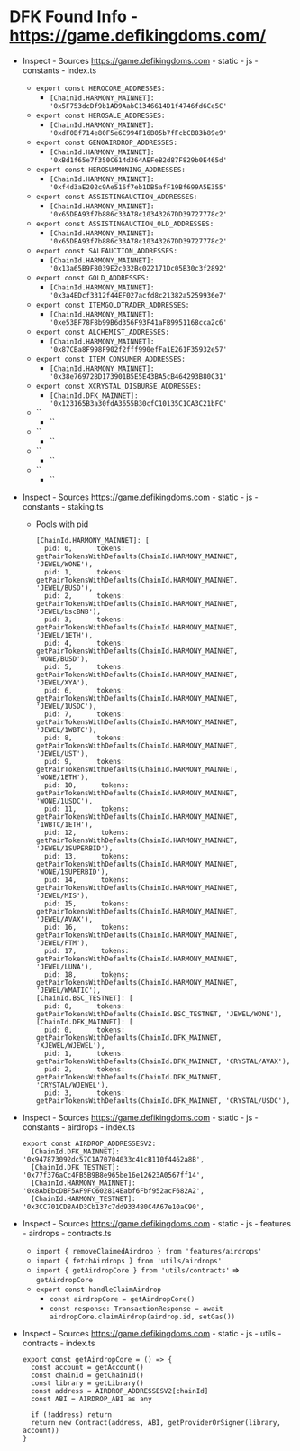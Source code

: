 # DFK Found Info - https://game.defikingdoms.com/

- Inspect - Sources https://game.defikingdoms.com - static - js - constants - index.ts
  - `export const HEROCORE_ADDRESSES:` 
    - `[ChainId.HARMONY_MAINNET]: '0x5F753dcDf9b1AD9AabC1346614D1f4746fd6Ce5C'`
  - `export const HEROSALE_ADDRESSES:` 
    - `[ChainId.HARMONY_MAINNET]: '0xdF0Bf714e80F5e6C994F16B05b7fFcbCB83b89e9'`
  - `export const GEN0AIRDROP_ADDRESSES:` 
    - `[ChainId.HARMONY_MAINNET]: '0xBd1f65e7f350C614d364AEFeB2d87F829b0E465d'`
  - `export const HEROSUMMONING_ADDRESSES:` 
    - `[ChainId.HARMONY_MAINNET]: '0xf4d3aE202c9Ae516f7eb1DB5afF19Bf699A5E355'`
  - `export const ASSISTINGAUCTION_ADDRESSES:` 
    - `[ChainId.HARMONY_MAINNET]: '0x65DEA93f7b886c33A78c10343267DD39727778c2'`
  - `export const ASSISTINGAUCTION_OLD_ADDRESSES:` 
    - `[ChainId.HARMONY_MAINNET]: '0x65DEA93f7b886c33A78c10343267DD39727778c2'`
  - `export const SALEAUCTION_ADDRESSES:` 
    - `[ChainId.HARMONY_MAINNET]: '0x13a65B9F8039E2c032Bc022171Dc05B30c3f2892'`
  - `export const GOLD_ADDRESSES:` 
    - `[ChainId.HARMONY_MAINNET]: '0x3a4EDcf3312f44EF027acfd8c21382a5259936e7'`
  - `export const ITEMGOLDTRADER_ADDRESSES:` 
    - `[ChainId.HARMONY_MAINNET]: '0xe53BF78F8b99B6d356F93F41aFB9951168cca2c6'`
  - `export const ALCHEMIST_ADDRESSES:` 
    - `[ChainId.HARMONY_MAINNET]: '0x87CBa8F998F902f2fff990efFa1E261F35932e57'`
  - `export const ITEM_CONSUMER_ADDRESSES:` 
    - `[ChainId.HARMONY_MAINNET]: '0x38e76972BD173901B5E5E43BA5cB464293B80C31'`
  - `export const XCRYSTAL_DISBURSE_ADDRESSES:` 
    - `[ChainId.DFK_MAINNET]: '0x123165B3a30fdA3655B30cfC10135C1CA3C21bFC'`
  - `` 
    - ``
  - `` 
    - ``
  - `` 
    - ``
  - `` 
    - ``


- Inspect - Sources https://game.defikingdoms.com - static - js - constants - staking.ts
  - Pools with pid
    ```
    [ChainId.HARMONY_MAINNET]: [
      pid: 0,      tokens: getPairTokensWithDefaults(ChainId.HARMONY_MAINNET, 'JEWEL/WONE'),
      pid: 1,      tokens: getPairTokensWithDefaults(ChainId.HARMONY_MAINNET, 'JEWEL/BUSD'),
      pid: 2,      tokens: getPairTokensWithDefaults(ChainId.HARMONY_MAINNET, 'JEWEL/bscBNB'),
      pid: 3,      tokens: getPairTokensWithDefaults(ChainId.HARMONY_MAINNET, 'JEWEL/1ETH'),
      pid: 4,      tokens: getPairTokensWithDefaults(ChainId.HARMONY_MAINNET, 'WONE/BUSD'),
      pid: 5,      tokens: getPairTokensWithDefaults(ChainId.HARMONY_MAINNET, 'JEWEL/XYA'),
      pid: 6,      tokens: getPairTokensWithDefaults(ChainId.HARMONY_MAINNET, 'JEWEL/1USDC'),
      pid: 7,      tokens: getPairTokensWithDefaults(ChainId.HARMONY_MAINNET, 'JEWEL/1WBTC'),
      pid: 8,      tokens: getPairTokensWithDefaults(ChainId.HARMONY_MAINNET, 'JEWEL/UST'),
      pid: 9,      tokens: getPairTokensWithDefaults(ChainId.HARMONY_MAINNET, 'WONE/1ETH'),
      pid: 10,      tokens: getPairTokensWithDefaults(ChainId.HARMONY_MAINNET, 'WONE/1USDC'),
      pid: 11,      tokens: getPairTokensWithDefaults(ChainId.HARMONY_MAINNET, '1WBTC/1ETH'),
      pid: 12,      tokens: getPairTokensWithDefaults(ChainId.HARMONY_MAINNET, 'JEWEL/1SUPERBID'),
      pid: 13,      tokens: getPairTokensWithDefaults(ChainId.HARMONY_MAINNET, 'WONE/1SUPERBID'),
      pid: 14,      tokens: getPairTokensWithDefaults(ChainId.HARMONY_MAINNET, 'JEWEL/MIS'),
      pid: 15,      tokens: getPairTokensWithDefaults(ChainId.HARMONY_MAINNET, 'JEWEL/AVAX'),
      pid: 16,      tokens: getPairTokensWithDefaults(ChainId.HARMONY_MAINNET, 'JEWEL/FTM'),
      pid: 17,      tokens: getPairTokensWithDefaults(ChainId.HARMONY_MAINNET, 'JEWEL/LUNA'),
      pid: 18,      tokens: getPairTokensWithDefaults(ChainId.HARMONY_MAINNET, 'JEWEL/WMATIC'),
    [ChainId.BSC_TESTNET]: [
      pid: 0,      tokens: getPairTokensWithDefaults(ChainId.BSC_TESTNET, 'JEWEL/WONE'),
    [ChainId.DFK_MAINNET]: [
      pid: 0,      tokens: getPairTokensWithDefaults(ChainId.DFK_MAINNET, 'XJEWEL/WJEWEL'),
      pid: 1,      tokens: getPairTokensWithDefaults(ChainId.DFK_MAINNET, 'CRYSTAL/AVAX'),
      pid: 2,      tokens: getPairTokensWithDefaults(ChainId.DFK_MAINNET, 'CRYSTAL/WJEWEL'),
      pid: 3,      tokens: getPairTokensWithDefaults(ChainId.DFK_MAINNET, 'CRYSTAL/USDC'),
    ```

- Inspect - Sources https://game.defikingdoms.com - static - js - constants - airdrops - index.ts
  ```
  export const AIRDROP_ADDRESSESV2:
    [ChainId.DFK_MAINNET]: '0x947873092dc57C1A70704033c41cB110f4462a8B',
    [ChainId.DFK_TESTNET]: '0x77f376aCc4FB5B9B8e965be16e12623A0567ff14',
    [ChainId.HARMONY_MAINNET]: '0x8AbEbcDBF5AF9FC602814Eabf6Fbf952acF682A2',
    [ChainId.HARMONY_TESTNET]: '0x3CC701CD8A4D3Cb137c7dd933480C4A67e10aC90',
  ```




- Inspect - Sources https://game.defikingdoms.com - static - js - features - airdrops - contracts.ts
  - `import { removeClaimedAirdrop } from 'features/airdrops'`
  - `import { fetchAirdrops } from 'utils/airdrops'`
  - `import { getAirdropCore } from 'utils/contracts'` => `getAirdropCore`
  - `export const handleClaimAirdrop`
    - `const airdropCore = getAirdropCore()`
    - `const response: TransactionResponse = await airdropCore.claimAirdrop(airdrop.id, setGas())`

- Inspect - Sources https://game.defikingdoms.com - static - js - utils - contracts - index.ts
  ```
  export const getAirdropCore = () => {
    const account = getAccount()
    const chainId = getChainId()
    const library = getLibrary()
    const address = AIRDROP_ADDRESSESV2[chainId]
    const ABI = AIRDROP_ABI as any

    if (!address) return
    return new Contract(address, ABI, getProviderOrSigner(library, account))
  }
  ```
